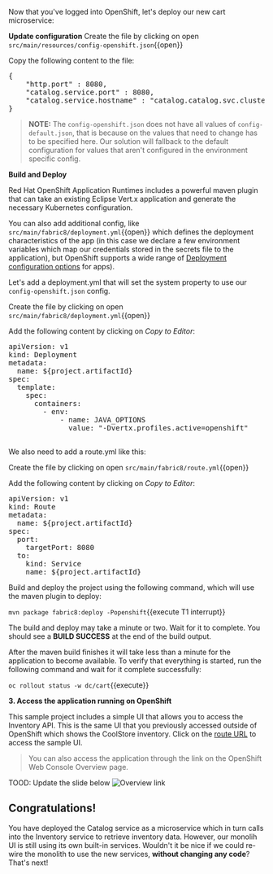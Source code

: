 Now that you've logged into OpenShift, let's deploy our new cart microservice:


**Update configuration**
Create the file by clicking on open ``src/main/resources/config-openshift.json``{{open}}

Copy the following content to the file:

<pre class="file" data-filename="./src/main/resources/config-openshift.json" data-target="replace">
{
    "http.port" : 8080,
    "catalog.service.port" : 8080,
    "catalog.service.hostname" : "catalog.catalog.svc.cluster.local"
}
</pre>

>**NOTE:** The `config-openshift.json` does not have all values of `config-default.json`, that is because on the values that need to change has to be specified here. Our solution will fallback to the default configuration for values that aren't configured in the environment specific config.


**Build and Deploy**

Red Hat OpenShift Application Runtimes includes a powerful maven plugin that can take an
existing Eclipse Vert.x application and generate the necessary Kubernetes configuration.

You can also add additional config, like ``src/main/fabric8/deployment.yml``{{open}} which defines
the deployment characteristics of the app (in this case we declare a few environment variables which map our credentials
stored in the secrets file to the application), but OpenShift supports a wide range of [Deployment configuration options](https://docs.openshift.org/latest/architecture/core_concepts/deployments.html) for apps).

Let's add a deployment.yml that will set the system property to use our `config-openshift.json` config.

Create the file by clicking on open ``src/main/fabric8/deployment.yml``{{open}}

Add the following content by clicking on *Copy to Editor*:

<pre class="file" data-filename="./src/main/fabric8/deployment.yml" data-target="replace">
apiVersion: v1
kind: Deployment
metadata:
  name: ${project.artifactId}
spec:
  template:
    spec:
      containers:
        - env:
            - name: JAVA_OPTIONS
              value: "-Dvertx.profiles.active=openshift"

</pre>

We also need to add a route.yml like this:

Create the file by clicking on open ``src/main/fabric8/route.yml``{{open}}

Add the following content by clicking on *Copy to Editor*:

<pre class="file" data-filename="./src/main/fabric8/route.yml" data-target="replace">
apiVersion: v1
kind: Route
metadata:
  name: ${project.artifactId}
spec:
  port:
    targetPort: 8080
  to:
    kind: Service
    name: ${project.artifactId}
</pre>

Build and deploy the project using the following command, which will use the maven plugin to deploy:

`mvn package fabric8:deploy -Popenshift`{{execute T1 interrupt}}

The build and deploy may take a minute or two. Wait for it to complete. You should see a **BUILD SUCCESS** at the
end of the build output.

After the maven build finishes it will take less than a minute for the application to become available.
To verify that everything is started, run the following command and wait for it complete successfully:

`oc rollout status -w dc/cart`{{execute}}

**3. Access the application running on OpenShift**

This sample project includes a simple UI that allows you to access the Inventory API. This is the same
UI that you previously accessed outside of OpenShift which shows the CoolStore inventory. Click on the
[route URL](http://cart-cart.[[HOST_SUBDOMAIN]]-80-[[KATACODA_HOST]].environments.katacoda.com)
to access the sample UI.

> You can also access the application through the link on the OpenShift Web Console Overview page.

TOOD: Update the slide below
![Overview link](/redhat-middleware-workshops/assets/mono-to-micro-part-2/routelink.png)


## Congratulations!

You have deployed the Catalog service as a microservice which in turn calls into the Inventory service to retrieve inventory data.
However, our monolih UI is still using its own built-in services. Wouldn't it be nice if we could re-wire the monolith to use the
new services, **without changing any code**? That's next!
